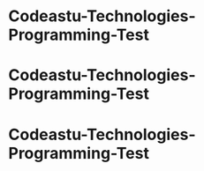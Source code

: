 # Codeastu-Technologies-Programming-Test
# Codeastu-Technologies-Programming-Test
# Codeastu-Technologies-Programming-Test
